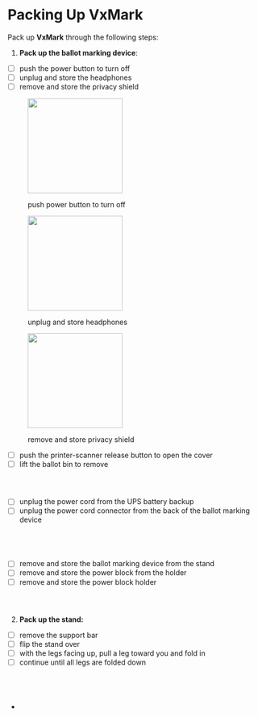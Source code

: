 # Packing Up VxMark

Pack up **VxMark** through the following steps:

1. **Pack up the ballot marking device**:

* [ ] push the power button to turn off
* [ ] unplug and store the headphones
* [ ] remove and store the privacy shield

<div>

<figure><img src="../user-manual/.gitbook/assets/VxMark power button.png" alt="" width="188"><figcaption><p>push power button to turn off</p></figcaption></figure>

 

<figure><img src="../user-manual/.gitbook/assets/image (26).png" alt="" width="188"><figcaption><p>unplug and store headphones</p></figcaption></figure>

 

<figure><img src="../user-manual/.gitbook/assets/VxMark privacy shield installed.png" alt="" width="188"><figcaption><p>remove and store privacy shield</p></figcaption></figure>

</div>

* [ ] push the printer-scanner release button to open the cover
* [ ] lift the ballot bin to remove

<div>

<figure><img src="../user-manual/.gitbook/assets/VxMark push ballot bin release to remove.png" alt=""><figcaption></figcaption></figure>

 

<figure><img src="../user-manual/.gitbook/assets/VxMark printer cover open remove ballot bin.png" alt=""><figcaption></figcaption></figure>

 

<figure><img src="../user-manual/.gitbook/assets/VxMark ballot bin.png" alt=""><figcaption></figcaption></figure>

</div>

* [ ] unplug the power cord from the UPS battery backup
* [ ] unplug the power cord connector from the back of the ballot marking device

<div>

<figure><img src="../user-manual/.gitbook/assets/VxMark power cord plugged into UPS.png" alt=""><figcaption></figcaption></figure>

 

<figure><img src="../user-manual/.gitbook/assets/VxMark power cord.png" alt=""><figcaption></figcaption></figure>

 

<figure><img src="../user-manual/.gitbook/assets/VxMark unit plug plugged in.png" alt=""><figcaption></figcaption></figure>

 

<figure><img src="../user-manual/.gitbook/assets/VxMark unit plug.png" alt=""><figcaption></figcaption></figure>

</div>

* [ ] remove and store the ballot marking device from the stand
* [ ] remove and store the power block from the holder
* [ ] remove and store the power block holder

<div>

<figure><img src="../user-manual/.gitbook/assets/VxMark main unit.png" alt=""><figcaption></figcaption></figure>

 

<figure><img src="../user-manual/.gitbook/assets/VxMark power block.png" alt=""><figcaption></figcaption></figure>

 

<figure><img src="../user-manual/.gitbook/assets/VxMark add power cord holder.png" alt=""><figcaption></figcaption></figure>

</div>

2. **Pack up the stand:**

* [ ] remove the support bar
* [ ] flip the stand over
* [ ] with the legs facing up, pull a leg toward you and fold in
* [ ] continue until all legs are folded down

<div>

<figure><img src="../user-manual/.gitbook/assets/VxMark put support bar in place.png" alt=""><figcaption></figcaption></figure>

 

<figure><img src="../user-manual/.gitbook/assets/VxMark pull leg.png" alt=""><figcaption></figcaption></figure>

 

<figure><img src="../user-manual/.gitbook/assets/VxMark one leg raised.png" alt=""><figcaption></figcaption></figure>

 

<figure><img src="../user-manual/.gitbook/assets/VxMark all legs down.png" alt=""><figcaption></figcaption></figure>

</div>

*
